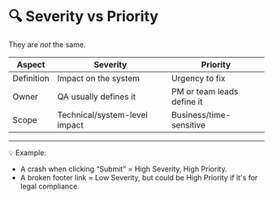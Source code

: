 # 🔍 Severity vs Priority

They are *not* the same.

| Aspect     | Severity                      | Priority                    |
|------------|-------------------------------|-----------------------------|
| Definition | Impact on the system          | Urgency to fix              |
| Owner      | QA usually defines it         | PM or team leads define it  |
| Scope      | Technical/system-level impact | Business/time-sensitive     |

---

💡 Example:
- A crash when clicking “Submit” = High Severity, High Priority.
- A broken footer link = Low Severity, but could be High Priority if it's for legal compliance.
